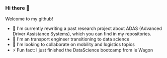 ### Hi there 👋

Welcome to my github!

- 🔭 I'm currently rewriting a past research project about ADAS (Advanced Driver Assistance Systems), which you can find in my repositories.
- 🌱 I'm an transport engineer transitioning to data science
- 👯 I'm looking to collaborate on mobility and logistics topics
- ⚡ Fun fact: I just finished the DataScience bootcamp from le Wagon
